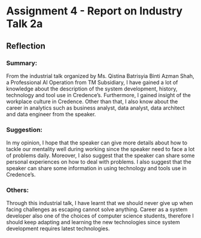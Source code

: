 <h1>Assignment 4 - Report on Industry Talk 2a</h1>
<h2>Reflection</h2>
<h3>Summary:</h3>
<p>From the industrial talk organized by Ms. Qistina Batrisyia Binti Azman Shah, a Professional AI Operation from TM Subsidiary, I have gained a lot of knowledge about the description of the system development, history, technology and tool use in Credence’s. Furthermore, I gained insight of the workplace culture in Credence. Other than that, I also know about the career in analytics such as business analyst, data analyst, data architect and data engineer from the speaker. </p>
<h3>Suggestion:</h3>
<p>In my opinion, I hope that the speaker can give more details about how to tackle our mentality well during working since the speaker need to face a lot of problems daily. Moreover, I also suggest that the speaker can share some personal experiences on how to deal with problems. I also suggest that the speaker can share some information in using technology and tools use in Credence’s. </p>
<h3>Others:</h3>
<p>Through this industrial talk, I have learnt that we should never give up when facing challenges as escaping cannot solve anything. Career as a system developer also one of the choices of computer science students, therefore I should keep adapting and learning the new technologies since system development requires latest technologies.</p>

